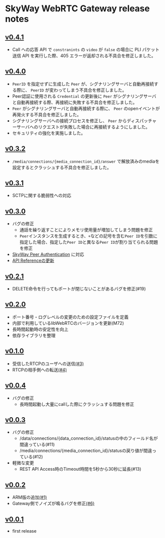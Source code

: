 # SkyWay WebRTC Gateway release notes

## [v0.4.1](https://github.com/skyway/skyway-webrtc-gateway/releases/tag/0.4.1)

- Call への応答 API で `constranints` の `video` が `false` の場合に PLI パケット送信 API を実行した際、405 エラーが返却される不具合を修正しました。

## [v0.4.0](https://github.com/skyway/skyway-webrtc-gateway/releases/tag/0.4.0)

- `PeerID` を指定せずに生成した `Peer` が、シグナリングサーバと自動再接続する際に、 `PeerID` が変わってしまう不具合を修正しました。
- Peer認証に使用される `Credential` の更新後に `Peer` がシグナリングサーバと自動再接続する際、再接続に失敗する不具合を修正しました。
- `Peer` がシグナリングサーバと自動再接続する際に、 `Peer` のopenイベントが再発火する不具合を修正しました。
- シグナリングサーバへの接続プロセスを修正し、 `Peer` からディスパッチャーサーバへのリクエストが失敗した場合に再接続するようにしました。
- セキュリティの強化を実施しました。

## [v0.3.2](https://github.com/skyway/skyway-webrtc-gateway/releases/tag/0.3.2)

- `/media/connections/{media_connection_id}/answer` で解放済みのmediaを設定するとクラッシュする不具合を修正しました。

## [v0.3.1](https://github.com/skyway/skyway-webrtc-gateway/releases/tag/0.3.1)

- SCTPに関する脆弱性への対応

## [v0.3.0](https://github.com/skyway/skyway-webrtc-gateway/releases/tag/0.3.0)

- バグの修正
  - 通話を繰り返すことによりメモリ使用量が増加してしまう問題を修正
  - `Peer`インスタンスを生成するとき、`+`などの記号を含む`Peer ID`を引数に指定した場合、指定した`Peer ID`と異なる`Peer ID`が割り当てられる問題を修正
- [SkyWay Peer Authentication](https://github.com/skyway/skyway-peer-authentication-samples) に対応
- [API Referenceの更新](http://35.200.46.204/)

## [v0.2.1](https://github.com/skyway/skyway-webrtc-gateway/releases/tag/0.2.1)

- DELETE命令を行ってもポートが閉じないことがあるバグを修正(#19)

## [v0.2.0](https://github.com/skyway/skyway-webrtc-gateway/releases/tag/0.2.0)

- ポート番号・ログレベルの変更のための設定ファイルを定義
- 内部で利用しているlibWebRTCのバージョンを更新(M72)
- 長時間起動時の安定性を向上
- 依存ライブラリを整理

## [v0.1.0](https://github.com/skyway/skyway-webrtc-gateway/releases/tag/0.1.0)

- 受信したRTCPのユーザへの送信[(#3)](https://github.com/skyway/skyway-webrtc-gateway/issues/3)
- RTCPの相手側への転送[(#4)](https://github.com/skyway/skyway-webrtc-gateway/issues/4)

## [v0.0.4](https://github.com/skyway/skyway-webrtc-gateway/releases/tag/0.0.4)

- バグの修正
  - 長時間起動し大量にcallした際にクラッシュする問題を修正

## [v0.0.3](https://github.com/skyway/skyway-webrtc-gateway/releases/tag/0.0.3)

- バグの修正
  - /data/connections/{data_connection_id}/statusの中のフィールド名が間違っている(#11)
  - /media/connections/{media_connection_id}/statusの戻り値が間違っている(#12)
- 軽微な変更
  - REST API Access時のTimeout時間を5秒から30秒に延長(#13)

## [v0.0.2](https://github.com/skyway/skyway-webrtc-gateway/releases/tag/0.0.2)

- ARM版の追加[(#1)](https://github.com/skyway/skyway-webrtc-gateway/issues/1)
- Gateway側でノイズが鳴るバグを修正[(#6)](https://github.com/skyway/skyway-webrtc-gateway/issues/6)

## [v0.0.1](https://github.com/skyway/skyway-webrtc-gateway/releases/tag/0.0.1)

- first release
